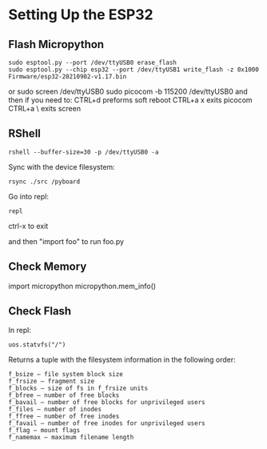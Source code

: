 # Setting Up the ESP32

## Flash Micropython

    sudo esptool.py --port /dev/ttyUSB0 erase_flash
    sudo esptool.py --chip esp32 --port /dev/ttyUSB1 write_flash -z 0x1000 Firmware/esp32-20210902-v1.17.bin
    

 or sudo screen /dev/ttyUSB0
 sudo picocom -b 115200 /dev/ttyUSB0
 and then if you need to:
    CTRL+d	preforms soft reboot
    CTRL+a x	exits picocom
    CTRL+a \	exits screen


## RShell

    rshell --buffer-size=30 -p /dev/ttyUSB0 -a

Sync with the device filesystem:

    rsync ./src /pyboard

Go into repl:

    repl 

ctrl-x to exit

and then "import foo" to run foo.py



## Check Memory

import micropython
micropython.mem_info()

## Check Flash

In repl:

    uos.statvfs("/")

Returns a tuple with the filesystem information in the following order:

    f_bsize – file system block size
    f_frsize – fragment size
    f_blocks – size of fs in f_frsize units
    f_bfree – number of free blocks
    f_bavail – number of free blocks for unprivileged users
    f_files – number of inodes
    f_ffree – number of free inodes
    f_favail – number of free inodes for unprivileged users
    f_flag – mount flags
    f_namemax – maximum filename length
